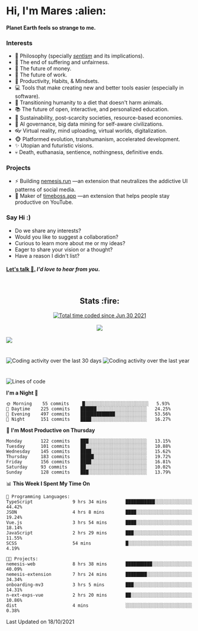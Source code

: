 <h1>Hi, I'm Mares :alien:</h1>

#### Planet Earth feels so strange to me.

### **Interests**

- 🌊 Philosophy (specially [_sentism_][sentismmedium] and its implications).
- 🎯 The end of suffering and unfairness.
- 💸 The future of money.
- 💼 The future of work.
- 🧠 Productivity, Habits, & Mindsets.
- 💻 Tools that make creating new and better tools easier (especially in software).
- 🥗 Transitioning humanity to a diet that doesn't harm animals.
- 📚 The future of open, interactive, and personalized education.
- 🌱 Sustainability, post-scarcity societies, resource-based economies.
- 🤖 AI governance, big data mining for self-aware civilizations.
- 👓 Virtual reality, mind uploading, virtual worlds, digitalization.
- 🐵 Platformed evolution, transhumanism, accelerated development.
- ✨ Utopian and futuristic visions.
- 💀 Death, euthanasia, sentience, nothingness, definitive ends.


### **Projects**

- ⚡ Building [nemesis.run](https://nemesis.run) —an extension that neutralizes the addictive UI patterns of social media.
- 💎 Maker of [timeboss.app](https://timeboss.app) —an extension that helps people stay productive on YouTube.


### **Say Hi :)**

- Do we share any interests?
- Would you like to suggest a collaboration?
- Curious to learn more about me or my ideas?
- Eager to share your vision or a thought?
- Have a reason I didn't list?

#### [Let's talk :wave:.](mailto:mareszhar@gmail.com) _I'd love to hear from you_.

[sentismmedium]: https://medium.com/@mareszhar/born-a-prisoner-a-reflection-about-life-its-struggles-and-a-plan-to-escape-d8566ce9b026

<br>

<h2 align="center">Stats :fire:</h2>

<div align="center">
  <a href="https://wakatime.com/@cfdc0e0d-4860-4b62-9ff0-cb659185525e">
    <img src="https://wakatime.com/badge/user/cfdc0e0d-4860-4b62-9ff0-cb659185525e.svg" alt="Total time coded since Jun 30 2021" />
  </a>
</div>

<br>

<div align="center">
  <img src="https://github-readme-streak-stats.herokuapp.com?user=mareszhar&theme=black-ice&hide_border=true&stroke=FFFFFF15&ring=DF8FFE&fire=DF8FFE&currStreakLabel=DF8FFE&background=1A232A&currStreakNum=86FFAB">
</div>

<!-- Add or remove this: &dates=B1AAB3FF at the end of the streak stats URL if they get bugged and aren't updating -->

<br>

<img src="https://activity-graph.herokuapp.com/graph?username=mareszhar&theme=nord&bg_color=00000000&color=979797&line=DF8FFE&point=00000000&area=true&hide_border=true">

<br>

<h1></h1>

<img src="https://wakatime.com/share/@mares/5df0ff02-9c79-41b4-b540-51dc9c65a57b.svg" alt="Coding activity over the last 30 days" />
<img src="https://wakatime.com/share/@mares/ea89ba71-f374-40af-930c-e0655909fe37.svg" alt="Coding activity over the last year" />

<h1></h1>

<!--START_SECTION:waka-->
![Lines of code](https://img.shields.io/badge/From%20Hello%20World%20I%27ve%20Written-156507%20lines%20of%20code-blue)

**I'm a Night 🦉** 

```text
🌞 Morning    55 commits     █░░░░░░░░░░░░░░░░░░░░░░░░   5.93% 
🌆 Daytime    225 commits    ██████░░░░░░░░░░░░░░░░░░░   24.25% 
🌃 Evening    497 commits    █████████████░░░░░░░░░░░░   53.56% 
🌙 Night      151 commits    ████░░░░░░░░░░░░░░░░░░░░░   16.27%

```
📅 **I'm Most Productive on Thursday** 

```text
Monday       122 commits    ███░░░░░░░░░░░░░░░░░░░░░░   13.15% 
Tuesday      101 commits    ██░░░░░░░░░░░░░░░░░░░░░░░   10.88% 
Wednesday    145 commits    ████░░░░░░░░░░░░░░░░░░░░░   15.62% 
Thursday     183 commits    █████░░░░░░░░░░░░░░░░░░░░   19.72% 
Friday       156 commits    ████░░░░░░░░░░░░░░░░░░░░░   16.81% 
Saturday     93 commits     ██░░░░░░░░░░░░░░░░░░░░░░░   10.02% 
Sunday       128 commits    ███░░░░░░░░░░░░░░░░░░░░░░   13.79%

```


📊 **This Week I Spent My Time On** 

```text
💬 Programming Languages: 
TypeScript               9 hrs 34 mins       ███████████░░░░░░░░░░░░░░   44.42% 
JSON                     4 hrs 8 mins        ████░░░░░░░░░░░░░░░░░░░░░   19.24% 
Vue.js                   3 hrs 54 mins       ████░░░░░░░░░░░░░░░░░░░░░   18.14% 
JavaScript               2 hrs 29 mins       ███░░░░░░░░░░░░░░░░░░░░░░   11.55% 
SCSS                     54 mins             █░░░░░░░░░░░░░░░░░░░░░░░░   4.19%

🐱‍💻 Projects: 
nemesis-web              8 hrs 38 mins       ██████████░░░░░░░░░░░░░░░   40.09% 
nemesis-extension        7 hrs 24 mins       ████████░░░░░░░░░░░░░░░░░   34.34% 
onboarding-mv3           3 hrs 5 mins        ███░░░░░░░░░░░░░░░░░░░░░░   14.31% 
n-ext-exps-vue           2 hrs 20 mins       ██░░░░░░░░░░░░░░░░░░░░░░░   10.86% 
dist                     4 mins              ░░░░░░░░░░░░░░░░░░░░░░░░░   0.38%

```


 Last Updated on 18/10/2021
<!--END_SECTION:waka-->
